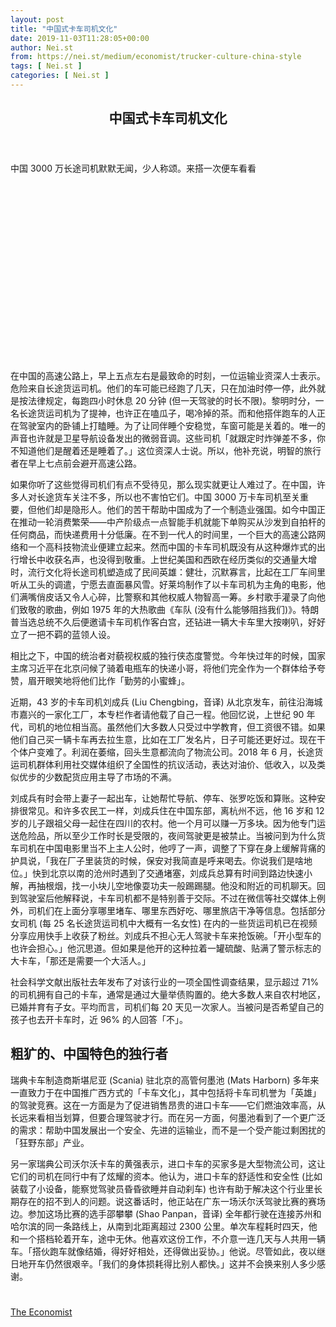 ```yaml
---
layout: post
title: "中国式卡车司机文化"
date: 2019-11-03T11:28:05+00:00
author: Nei.st
from: https://nei.st/medium/economist/trucker-culture-china-style
tags: [ Nei.st ]
categories: [ Nei.st ]
---
```


<article class="post-7456 post type-post status-publish format-standard hentry category-economist" id="post-7456">
 <header class="page-header medium Archives">
  <div class="page-header__image">
  </div>
  <div class="page-header__content">
   <h1 class="page-title text-align-center">
    中国式卡车司机文化
   </h1>
  </div>
 </header>
 <div class="entry-content aesop-entry-content" id="post-7456-content">
  <link as="font" crossorigin="anonymous" href="//cdn.jsdelivr.net/gh/0nd1jyU39XQ/_/glyph/font-face/0uIzqoZjSuJfvSBnvgXTcApMtcVhMcpr.woff" rel="preload" type="font/woff"/>
  <link as="font" crossorigin="anonymous" href="//cdn.jsdelivr.net/gh/0nd1jyU39XQ/_/glyph/font-face/1sTnSLZWDKucPX6SAk.woff" rel="preload" type="font/woff"/>
  <p class="blog-post__description">
   中国 3000 万长途司机默默无闻，少人称颂。来搭一次便车看看
  </p>
  <span id="more-7456">
  </span>
  <div class="navigation__primary-inner">
   <a class="economist__link-logo" href="//nei.st/medium/economist">
   </a>
  </div>
  <div class="container img component-image">
   <div class="aspectRatioPlaceholder" style="padding-bottom:56.25%;height: 0;">
    <div class="progressiveMedia" data-height="720" data-width="1280">
     <img alt="" class="progressiveMedia-image" data-src="https://cdn.jsdelivr.net/gh/0nd1jyU39XQ/_/img/1/e52bf525ly1g8l2qcjhxbj20zk0k0afm.jpg" src="https://cdn.jsdelivr.net/gh/0nd1jyU39XQ/_/img/1/e52bf525ly1g8l2qcjhxbj20zk0k0afm.jpg"/>
    </div>
   </div>
  </div>
  <p>
   在中国的高速公路上，早上五点左右是最致命的时刻，一位运输业资深人士表示。危险来自长途货运司机。他们的车可能已经跑了几天，只在加油时停一停，此外就是按法律规定，每跑四小时休息 20 分钟 (但一天驾驶的时长不限)。黎明时分，一名长途货运司机为了提神，也许正在嗑瓜子，喝冷掉的茶。而和他搭伴跑车的人正在驾驶室内的卧铺上打瞌睡。为了让同伴睡个安稳觉，车窗可能是关着的。唯一的声音也许就是卫星导航设备发出的微弱音调。这些司机「就跟定时炸弹差不多，你不知道他们是醒着还是睡着了。」这位资深人士说。所以，他补充说，明智的旅行者在早上七点前会避开高速公路。
  </p>
  <p>
   如果你听了这些觉得司机们有点不受待见，那么现实就更让人难过了。在中国，许多人对长途货车关注不多，所以也不害怕它们。中国 3000 万卡车司机至关重要，但他们却是隐形人。他们的苦干帮助中国成为了一个制造业强国。如今中国正在推动一轮消费繁荣——中产阶级点一点智能手机就能下单购买从沙发到自拍杆的任何商品，而快递费用十分低廉。在不到一代人的时间里，一个巨大的高速公路网络和一个高科技物流业便建立起来。然而中国的卡车司机既没有从这种爆炸式的出行增长中收获名声，也没得到敬重。上世纪美国和西欧在经历类似的交通量大增时，流行文化将长途司机塑造成了民间英雄：健壮，沉默寡言，比起在工厂车间里听从工头的调遣，宁愿去直面暴风雪。好莱坞制作了以卡车司机为主角的电影，他们满嘴俏皮话又令人心碎，比警察和其他权威人物智高一筹。乡村歌手灌录了向他们致敬的歌曲，例如 1975 年的大热歌曲《车队 (没有什么能够阻挡我们)》。特朗普当选总统不久后便邀请卡车司机作客白宫，还钻进一辆大卡车里大按喇叭，好好立了一把不羁的蓝领人设。
  </p>
  <p>
   相比之下，中国的统治者对藐视权威的独行侠态度警觉。今年快过年的时候，国家主席习近平在北京问候了骑着电瓶车的快递小哥，将他们完全作为一个群体给予夸赞，眉开眼笑地将他们比作「勤劳的小蜜蜂」。
  </p>
  <p>
   近期，43 岁的卡车司机刘成兵 (Liu Chengbing，音译) 从北京发车，前往沿海城市嘉兴的一家化工厂，本专栏作者请他载了自己一程。他回忆说，上世纪 90 年代，司机的地位相当高。虽然他们大多数人只受过中学教育，但工资很不错。如果他们自己买一辆卡车再去拉生意，比如在工厂发名片，日子可能还更好过。现在干个体户变难了。利润在萎缩，回头生意都流向了物流公司。2018 年 6 月，长途货运司机群体利用社交媒体组织了全国性的抗议活动，表达对油价、低收入，以及类似优步的少数配货应用主导了市场的不满。
  </p>
  <p>
   刘成兵有时会带上妻子一起出车，让她帮忙导航、停车、张罗吃饭和算账。这种安排很常见。和许多农民工一样，刘成兵住在中国东部，离杭州不远，他 16 岁和 12 岁的儿子跟祖父母一起住在四川的农村。他一个月可以赚一万多块。因为他专门运送危险品，所以至少工作时长是受限的，夜间驾驶更是被禁止。当被问到为什么货车司机在中国电影里当不上主人公时，他哼了一声，调整了下穿在身上缓解背痛的护具说，「我在厂子里装货的时候，保安对我简直是呼来喝去。你说我们是啥地位。」快到北京以南的沧州时遇到了交通堵塞，刘成兵总算有时间到路边快速小解，再抽根烟，找一小块儿空地像耍功夫一般踢踢腿。他没和附近的司机聊天。回到驾驶室后他解释说，卡车司机都不是特别善于交际。不过在微信等社交媒体上例外，司机们在上面分享哪里堵车、哪里东西好吃、哪里旅店干净等信息。包括部分女司机 (每 25 名长途货运司机中大概有一名女性) 在内的一些货运司机已在视频分享应用快手上收获了粉丝。刘成兵不担心无人驾驶卡车来抢饭碗。「开小型车的也许会担心。」他沉思道。但如果是他开的这种拉着一罐硫酸、贴满了警示标志的大卡车，「那还是需要一个大活人。」
  </p>
  <div class="code-block code-block-1" style="margin: 8px 0; clear: both;">
   <div class="container ads_KbHEVhh8Rw">
    <div class="card card--blog post-sidebar">
     <div class="card-body">
      <div class="logo_ngcontent-kty-0">
      </div>
      <div class="iframe-blocker U6XAMK63Vh00WqvF2BacIQ">
       <div class="background-h60B">
       </div>
       <div class="WumZiPCS4MeMw4pxQ">
       </div>
      </div>
     </div>
     <div class="card-footer">
      <div class="card-footer-wrapper" layout="row bottom-left">
      </div>
     </div>
    </div>
   </div>
  </div>
  <p>
   社会科学文献出版社去年发布了对该行业的一项全国性调查结果，显示超过 71% 的司机拥有自己的卡车，通常是通过大量举债购置的。绝大多数人来自农村地区，已婚并育有子女。平均而言，司机们每 20 天见一次家人。当被问是否希望自己的孩子也去开卡车时，近 96% 的人回答「不」。
  </p>
  <p>
   <h2>
    粗犷的、中国特色的独行者
   </h2>
  </p>
  <p>
   瑞典卡车制造商斯堪尼亚 (Scania) 驻北京的高管何墨池 (Mats Harborn) 多年来一直致力于在中国推广西方式的「卡车文化」，其中包括将卡车司机誉为「英雄」的驾驶竞赛。这在一方面是为了促进销售昂贵的进口卡车——它们燃油效率高，从长远来看相当划算，但要合理驾驶才行。而在另一方面，何墨池看到了一个更广泛的需求：帮助中国发展出一个安全、先进的运输业，而不是一个受产能过剩困扰的「狂野东部」产业。
  </p>
  <p>
   另一家瑞典公司沃尔沃卡车的黄强表示，进口卡车的买家多是大型物流公司，这让它们的司机在同行中有了炫耀的资本。他认为，进口卡车的舒适性和安全性 (比如装载了小设备，能察觉驾驶员昏昏欲睡并自动刹车) 也许有助于解决这个行业里长期存在的招不到人的问题。说这番话时，他正站在广东一场沃尔沃驾驶比赛的赛场边。参加这场比赛的选手邵攀攀 (Shao Panpan，音译) 全年都行驶在连接苏州和哈尔滨的同一条路线上，从南到北距离超过 2300 公里。单次车程耗时四天，他和一个搭档轮着开车，途中无休。他喜欢这份工作，不介意一连几天与人共用一辆车。「搭伙跑车就像结婚，得好好相处，还得做出妥协。」他说。尽管如此，夜以继日地开车仍然很艰辛。「我们的身体损耗得比别人都快。」这并不会换来别人多少感谢。
  </p>
  <div class="container ag ah">
   <div class="fe n el">
    <a class="dt du bn bo bp bq br bs bt bu dv dw bx by dx dy" href="https://nei.st/medium/economist?source=https://www.economist.com/china/2019/09/14/chinas-long-distance-lorry-drivers-are-unsung-heroes-of-its-economy">
     <div class="c ff fg ag ah fh el fi fj ce fk fl fm fn fo fp fq fr fs ft fu">
      <div class="bs em en eo ep eq fv ah fw fg ag bm eu fx q fy fz p ac">
      </div>
     </div>
    </a>
   </div>
  </div>
  <div class="code-block code-block-2" style="margin: 8px 0; clear: both;">
   <br/>
   <div class="container ads_KbHEVhh8Rw">
    <div class="card card--blog post-sidebar">
     <div class="card-body">
      <div class="logo_ngcontent-kty-0">
      </div>
      <div class="iframe-blocker U6XAMK63Vh00WqvF2BacIQ">
       <div class="background-h60B">
       </div>
       <div class="WumZiPCS4MeMw4pxQ">
       </div>
      </div>
     </div>
     <div class="card-footer">
      <div class="card-footer-wrapper" layout="row bottom-left">
      </div>
     </div>
    </div>
   </div>
  </div>
 </div>
 <footer class="entry-footer">
  <div class="categories icon-link">
   <a href="https://nei.st/category/medium/economist" rel="category tag">
    The Economist
   </a>
  </div>
 </footer>
</article>

